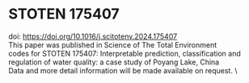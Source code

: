 # STOTEN 175407
doi: https://doi.org/10.1016/j.scitotenv.2024.175407 \
This paper was published in Science of The Total Environment \
codes for STOTEN 175407: Interpretable prediction, classification and regulation of water quality: a case study of Poyang Lake, China\
Data and more detail information will be made available on request. \



